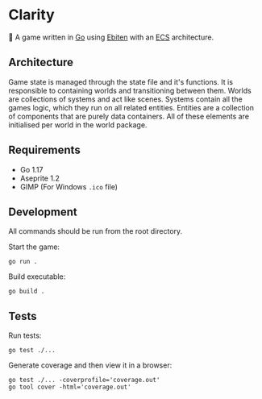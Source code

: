 # Clarity

🌿 A game written in [Go](https://golang.org) using [Ebiten](https://ebiten.org) with an [ECS](https://en.wikipedia.org/wiki/Entity_component_system) architecture.

## Architecture

Game state is managed through the state file and it's functions. It is responsible to containing worlds and transitioning between them. Worlds are collections of systems and act like scenes. Systems contain all the games logic, which they run on all related entities. Entities are a collection of components that are purely data containers. All of these elements are initialised per world in the world package.

## Requirements

- Go 1.17
- Aseprite 1.2
- GIMP (For Windows `.ico` file)

## Development

All commands should be run from the root directory.

Start the game:
```
go run .
```

Build executable:
```
go build .
```

## Tests

Run tests:
```
go test ./...
```

Generate coverage and then view it in a browser:
```
go test ./... -coverprofile='coverage.out'
go tool cover -html='coverage.out'
```

